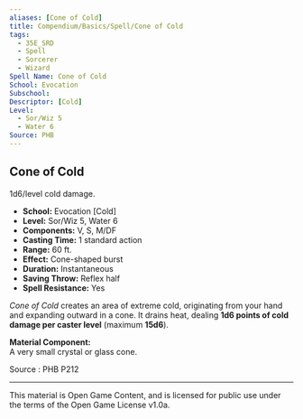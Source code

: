 ```yaml
---
aliases: [Cone of Cold]
title: Compendium/Basics/Spell/Cone of Cold
tags:
  - 35E_SRD
  - Spell
  - Sorcerer
  - Wizard
Spell Name: Cone of Cold
School: Evocation
Subschool: 
Descriptor: [Cold]
Level:
  - Sor/Wiz 5
  - Water 6
Source: PHB
---
```


## Cone of Cold

1d6/level cold damage.

* **School:** Evocation [Cold]  
* **Level:** Sor/Wiz 5, Water 6  
* **Components:** V, S, M/DF  
* **Casting Time:** 1 standard action  
* **Range:** 60 ft.  
* **Effect:** Cone-shaped burst  
* **Duration:** Instantaneous  
* **Saving Throw:** Reflex half  
* **Spell Resistance:** Yes

*Cone of Cold* creates an area of extreme cold, originating from your hand and expanding outward in a cone. It drains heat, dealing **1d6 points of cold damage per caster level** (maximum **15d6**).

**Material Component:**  
A very small crystal or glass cone.

Source : PHB P212

---

This material is Open Game Content, and is licensed for public use under  
the terms of the Open Game License v1.0a.
